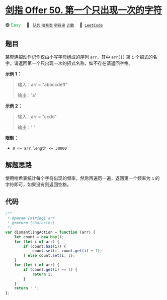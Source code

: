 # [剑指 Offer 50. 第一个只出现一次的字符](https://leetcode.cn/problems/di-yi-ge-zhi-chu-xian-yi-ci-de-zi-fu-lcof/)

🟢 <font color=#15bd66>Easy</font>&emsp; 🔖&ensp; [`队列`](/leetcode/outline/tag/queue.md) [`哈希表`](/leetcode/outline/tag/hash-table.md) [`字符串`](/leetcode/outline/tag/string.md) [`计数`](/leetcode/outline/tag/counting.md)&emsp; 🔗&ensp;[`LeetCode`](https://leetcode.cn/problems/di-yi-ge-zhi-chu-xian-yi-ci-de-zi-fu-lcof/)

## 题目

某套连招动作记作仅由小写字母组成的序列 `arr`，其中 `arr[i]` 第 `i` 个招式的名字。请返回第一个只出现一次的招式名称，如不存在请返回空格。

**示例 1：**

> 输入：arr = "abbccdeff"
>
> 输出：'a'

**示例 2：**

> 输入：arr = "ccdd"
>
> 输出：' '

**限制：**

- `0 <= arr.length <= 50000`

## 解题思路

使用哈希表统计每个字符出现的频率，然后再遍历一遍，返回第一个频率为 `1` 的字符即可，如果没有则返回空格。

## 代码

```javascript
/**
 * @param {string} arr
 * @return {character}
 */
var dismantlingAction = function (arr) {
	let count = new Map();
	for (let i of arr) {
		if (count.has(i)) {
			count.set(i, count.get(i) + 1);
		} else count.set(i, 1);
	}
	for (let i of arr) {
		if (count.get(i) == 1) {
			return i;
		}
	}
	return ' ';
};
```
